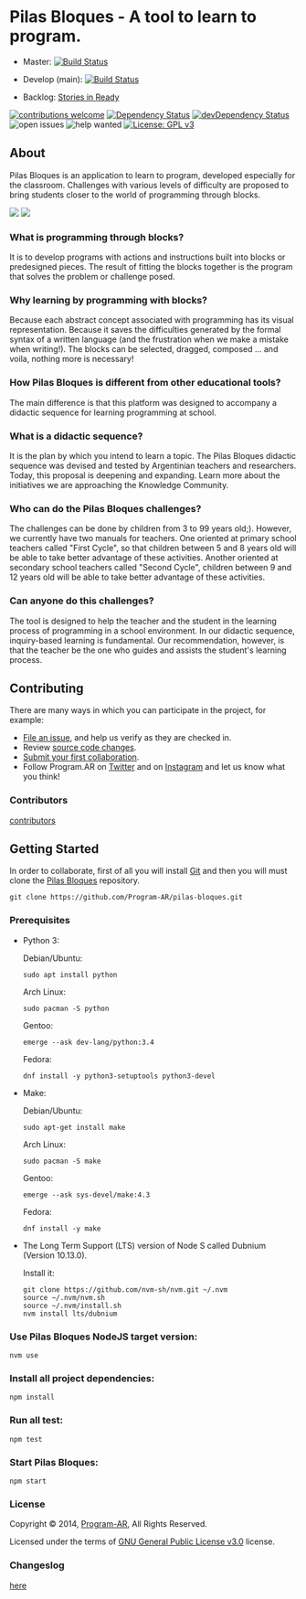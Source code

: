 # Pilas Bloques - A tool to learn to program.

- Master: [![Build Status](https://travis-ci.org/Program-AR/pilas-bloques.svg?branch=master)](https://travis-ci.org/Program-AR/pilas-bloques)
- Develop (main): [![Build Status](https://travis-ci.org/Program-AR/pilas-bloques.svg?branch=develop)](https://travis-ci.org/Program-AR/pilas-bloques)

- Backlog: [Stories in Ready](https://github.com/orgs/Program-AR/projects/1)

[![contributions welcome](https://img.shields.io/badge/contributions-welcome-brightgreen.svg?style=flat)](https://github.com/Program-AR/pilas-bloques/issues)
[![Dependency Status](https://david-dm.org/Program-AR/pilas-bloques/status.svg)](https://david-dm.org/Program-AR/pilas-bloques)
[![devDependency Status](https://david-dm.org/Program-AR/pilas-bloques/dev-status.svg)](https://david-dm.org/Program-AR/pilas-bloques/?type=dev)
![open issues](https://badgen.net/github/open-issues/Program-AR/pilas-bloques)
![help wanted](https://badgen.net/github/label-issues/Program-AR/pilas-bloques/help-wanted/open)
[![License: GPL v3](https://img.shields.io/badge/License-GPLv3-blue.svg)](https://www.gnu.org/licenses/gpl-3.0)

## About

Pilas Bloques is an application to learn to program, developed especially for the classroom.
Challenges with various levels of difficulty are proposed to bring students closer to the world of programming through blocks.

![](https://github.com/Program-AR/pilas-bloques/blob/master/screenshots/desafios.png)
![](https://github.com/Program-AR/pilas-bloques/blob/master/screenshots/editor.png)

### What is programming through blocks?

It is to develop programs with actions and instructions built into blocks or predesigned pieces. The result of fitting the blocks together is the program that solves the problem or challenge posed.

### Why learning by programming with blocks?

Because each abstract concept associated with programming has its visual representation.
Because it saves the difficulties generated by the formal syntax of a written language (and the frustration when we make a mistake when writing!). 
The blocks can be selected, dragged, composed ... and voila, nothing more is necessary!

### How Pilas Bloques is different from other educational tools?

The main difference is that this platform was designed to accompany a didactic sequence for learning programming at school.

###  What is a didactic sequence?

It is the plan by which you intend to learn a topic. The Pilas Bloques didactic sequence was devised and tested by Argentinian teachers and researchers. Today, this proposal is deepening and expanding. Learn more about the initiatives we are approaching the Knowledge Community.

### Who can do the Pilas Bloques challenges?

The challenges can be done by children from 3 to 99 years old;). However, we currently have two manuals for teachers. One oriented at primary school teachers
called "First Cycle", so that children between 5 and 8 years old will be able to take better advantage of these activities. Another oriented at secondary school teachers called "Second Cycle", children between 9 and 12 years old will be able to take better advantage of these activities.

### Can anyone do this challenges?

The tool is designed to help the teacher and the student in the learning process of programming in a school environment. In our didactic sequence, inquiry-based learning is fundamental. Our recommendation, however, is that the teacher be the one who guides and assists the student's learning process.


## Contributing

There are many ways in which you can participate in the project, for example:

* [File an issue](https://github.com/Program-AR/pilas-bloques/issues), and help us verify as they are checked in.
* Review [source code changes](https://github.com/Program-AR/pilas-bloques/pulls).
* [Submit your first collaboration](https://github.com/Program-AR/pilas-bloques/issues?q=is%3Aissue+is%3Aopen+label%3A%22good+first+issue%22).
* Follow Program.AR on [Twitter](https://twitter.com/Programar2020) and on [Instagram](https://www.instagram.com/program_ar/) and let us know what you think!

### Contributors

[contributors](https://github.com/Program-AR/pilas-bloques/graphs/contributors)


## Getting Started

In order to collaborate, first of all you will install [Git](https://git-scm.com/) and then you will must clone the [Pilas Bloques](https://github.com/Program-AR/pilas-bloques) repository.

```
git clone https://github.com/Program-AR/pilas-bloques.git
```

### Prerequisites

* Python 3:

  Debian/Ubuntu:
  ```
  sudo apt install python
  ```
  
  Arch Linux:
  ```
  sudo pacman -S python
  ```
  
  Gentoo:
  ```
  emerge --ask dev-lang/python:3.4
  ```

  Fedora:
  ```
  dnf install -y python3-setuptools python3-devel
  ```
  
* Make:

  Debian/Ubuntu:
  ```
  sudo apt-get install make
  ```
  
  Arch Linux:
  ```
  sudo pacman -S make
  ```
  
  Gentoo:
  ```
  emerge --ask sys-devel/make:4.3
  ```
  
  Fedora:
  ```
  dnf install -y make
  ```
  
* The Long Term Support (LTS) version of Node S called Dubnium (Version 10.13.0).

  Install it: 
  ```
  git clone https://github.com/nvm-sh/nvm.git ~/.nvm
  source ~/.nvm/nvm.sh
  source ~/.nvm/install.sh
  nvm install lts/dubnium
  ```

### Use Pilas Bloques NodeJS target version:
```
nvm use
```
  
### Install all project dependencies:
```
npm install
```

### Run all test:
```
npm test
```

### Start Pilas Bloques:
```
npm start
```

### License

Copyright © 2014, [Program-AR](http://program.ar), All Rights Reserved.

Licensed under the terms of [GNU General Public License v3.0](https://github.com/Program-AR/pilas-bloques/blob/master/LICENSE) license.

### Changeslog
[here](notasDeVersion.md)
